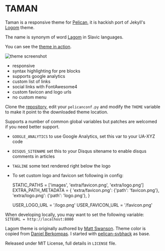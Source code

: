 # TAMAN

Taman is a responsive theme for [Pelican](http://getpelican.com), it is hackish port of Jekyll's [Logom](https://github.com/swanson/lagom) theme. 

The name is synonym of word [Lagom](https://en.wikipedia.org/wiki/Lagom) in Slavic languages.

You can see the [theme in action](http://carambir.in/).

![theme screenshot](https://raw.github.com/karambir/taman/master/screenshot.png)

- responsive
- syntax highlighting for pre blocks
- supports google analytics
- custom list of links
- social links with FontAwesome4
- custom favicon and logo urls
- no custom menu

Clone the [repository](https://github.com/karambir/taman), edit your `pelicanconf.py` and modify the `THEME` variable to make it point to the downloaded theme location.

Supports a number of common global variables but patches are welcomed if you need better support.

- `GOOGLE_ANALYTICS` to use Google Analytics, set this var to your UA-XYZ code

- `DISQUS_SITENAME` set this to your Disqus sitename to enable disqus comments in articles

- `TAGLINE` some text rendered right below the logo

- To set custom logo and favicon set following in config:

    STATIC_PATHS = ['images', 'extra/favicon.png', 'extra/logo.png']
    EXTRA_PATH_METADATA = {
        'extra/favicon.png': {'path': 'favicon.png'},
        'extra/logo.png': {'path': 'logo.png'},
    }

    USER_LOGO_URL = '/logo.png'
    USER_FAVICON_URL = '/favicon.png'

When developing locally, you may want to set the following variable: `SITEURL = http://localhost:8000`

Lagom theme is originally authored by [Matt Swanson](https://mdswanson.com/). Theme color is copied from [Daniel Berkompas](http://blog.danielberkompas.com/). I started with [pelican-svbhack](https://github.com/gfidente/pelican-svbhack) as base.

Released under MIT License, full details in `LICENSE` file.
